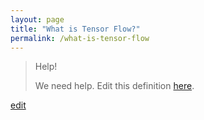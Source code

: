 ```yaml
---
layout: page
title: "What is Tensor Flow?"
permalink: /what-is-tensor-flow
---
```


> Help! 
> 
> We need help. Edit this definition <a href="https://github.com/and-digital/tech-definitions/blob/master/definitions/artificial-intelligence/tensor-flow.md">here</a>.

<p class="edit-term"><a href="https://github.com/and-digital/tech-definitions/blob/master/definitions/artificial-intelligence/tensor-flow.md">edit</a></p>
